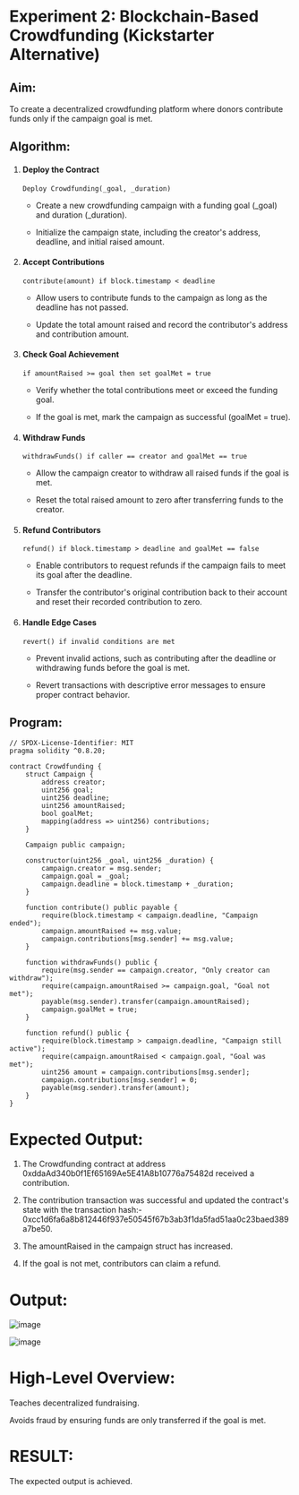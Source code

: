 # Experiment 2: Blockchain-Based Crowdfunding (Kickstarter Alternative)
## Aim:
To create a decentralized crowdfunding platform where donors contribute funds only if the campaign goal is met.

## Algorithm:

1. #### Deploy the Contract

    ```
    Deploy Crowdfunding(_goal, _duration)
    ```
    - Create a new crowdfunding campaign with a funding goal (_goal) and duration (_duration).

    - Initialize the campaign state, including the creator's address, deadline, and initial raised amount.

2. #### Accept Contributions

    ```
    contribute(amount) if block.timestamp < deadline
    ```

   -  Allow users to contribute funds to the campaign as long as the deadline has not passed.

   - Update the total amount raised and record the contributor's address and contribution amount.

3. #### Check Goal Achievement

    ```
    if amountRaised >= goal then set goalMet = true
    ```

    - Verify whether the total contributions meet or exceed the funding goal.

    - If the goal is met, mark the campaign as successful (goalMet = true).

4. #### Withdraw Funds

    ```
    withdrawFunds() if caller == creator and goalMet == true
    ```

    - Allow the campaign creator to withdraw all raised funds if the goal is met.

    - Reset the total raised amount to zero after transferring funds to the creator.

5. #### Refund Contributors

    ```
    refund() if block.timestamp > deadline and goalMet == false
    ```

   -  Enable contributors to request refunds if the campaign fails to meet its goal after the deadline.

   - Transfer the contributor's original contribution back to their account and reset their recorded contribution to zero.

6. #### Handle Edge Cases

    ```
    revert() if invalid conditions are met
    ```

    - Prevent invalid actions, such as contributing after the deadline or withdrawing funds before the goal is met.

    - Revert transactions with descriptive error messages to ensure proper contract behavior.
## Program:
```
// SPDX-License-Identifier: MIT
pragma solidity ^0.8.20;

contract Crowdfunding {
    struct Campaign {
        address creator;
        uint256 goal;
        uint256 deadline;
        uint256 amountRaised;
        bool goalMet;
        mapping(address => uint256) contributions;
    }

    Campaign public campaign;

    constructor(uint256 _goal, uint256 _duration) {
        campaign.creator = msg.sender;
        campaign.goal = _goal;
        campaign.deadline = block.timestamp + _duration;
    }

    function contribute() public payable {
        require(block.timestamp < campaign.deadline, "Campaign ended");
        campaign.amountRaised += msg.value;
        campaign.contributions[msg.sender] += msg.value;
    }

    function withdrawFunds() public {
        require(msg.sender == campaign.creator, "Only creator can withdraw");
        require(campaign.amountRaised >= campaign.goal, "Goal not met");
        payable(msg.sender).transfer(campaign.amountRaised);
        campaign.goalMet = true;
    }

    function refund() public {
        require(block.timestamp > campaign.deadline, "Campaign still active");
        require(campaign.amountRaised < campaign.goal, "Goal was met");
        uint256 amount = campaign.contributions[msg.sender];
        campaign.contributions[msg.sender] = 0;
        payable(msg.sender).transfer(amount);
    }
}
```
# Expected Output:

1. The Crowdfunding contract at address 0xddaAd340b0f1Ef65169Ae5E41A8b10776a75482d received a contribution.

2. The contribution transaction was successful and updated the contract's state with the transaction hash:- 0xcc1d6fa6a8b812446f937e50545f67b3ab3f1da5fad51aa0c23baed389a7be50.

3. The amountRaised in the campaign struct has increased.

4. If the goal is not met, contributors can claim a refund.

# Output:

![image](https://github.com/user-attachments/assets/3d960efd-35fe-471c-9bb5-349b069197c6)

![image](https://github.com/user-attachments/assets/23f5af50-64a9-4d70-93ee-70c1a9787e19)



# High-Level Overview:
Teaches decentralized fundraising.


Avoids fraud by ensuring funds are only transferred if the goal is met.

# RESULT: 

The expected output is achieved.
